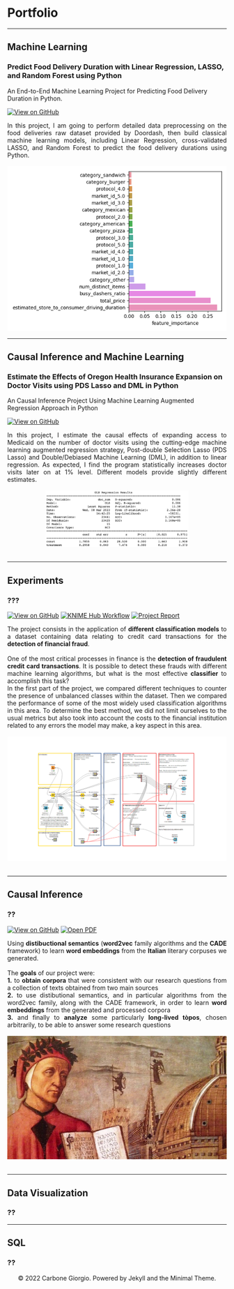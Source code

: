 # Portfolio
---

## Machine Learning

### Predict Food Delivery Duration with Linear Regression, LASSO, and Random Forest using Python
An End-to-End Machine Learning Project for Predicting Food Delivery Duration in Python.

[![View on GitHub](https://img.shields.io/badge/GitHub-View_on_GitHub-blue?logo=GitHub)](https://github.com/jitingjiang/predict-food-delivery-duration-with-lg-lasso-rf/blob/main/food-delivery-duration-prediction.ipynb)

<div style="text-align: justify">
In this project, I am going to perform detailed data preprocessing on the food deliveries raw dataset provided by Doordash, then build classical machine learning models, including Linear Regression, cross-validated LASSO, and Random Forest to predict the food delivery durations using Python. 
<br> <br>
</div>

<center><img src="images/feature-importance.png"/></center>

---
## Causal Inference and Machine Learning

### Estimate the Effects of Oregon Health Insurance Expansion on Doctor Visits using PDS Lasso and DML in Python
An Causal Inference Project Using Machine Learning Augmented Regression Approach in Python

[![View on GitHub](https://img.shields.io/badge/GitHub-View_on_GitHub-blue?logo=GitHub)](https://github.com/jitingjiang/estimate-effects-ohie-docvisits/blob/main/causal-effects-oregon-health-insurance-expansion.ipynb)

<div style="text-align: justify">
In this project, I estimate the causal effects of expanding access to Medicaid on the number of doctor visits using the cutting-edge machine learning augmented regression strategy, Post-double Selection Lasso (PDS Lasso) and Double/Debiased Machine Learning (DML), in addition to linear regression. As expected, I find the program statistically increases doctor visits later on at 1% level. Different models provide slightly different estimates.
<br> <br>
</div>

<center><img src="images/oregonhie.png"/></center>
<br>

---
## Experiments

### ???

[![View on GitHub](https://img.shields.io/badge/GitHub-View_on_GitHub-blue?logo=GitHub)](https://github.com/giocoal/Knime_Classification_Credit-Card-Fraud-Decection)
[![KNIME Hub Workflow](https://img.shields.io/badge/KNIME-View%20on%20KNIME%20HUB-yellow?logo=Knime)](https://kni.me/w/c2_iSRBcc1v7b6pUn)
[![Project Report](https://img.shields.io/badge/PDF-Project%20Report-red?logo=adobe-acrobat-reader&logoColor=white)](https://github.com/giocoal/Knime_Classification_Credit-Card-Fraud-Decection/blob/main/Project_Report.pdf)

<div style="text-align: justify">
The project consists in the application of <b>different classification models</b> to a dataset containing data relating to credit card transactions for the <b>detection of financial fraud</b>.
<br> <br>
One of the most critical processes in finance is the <b>detection of fraudulent credit card transactions</b>. It is possible to detect these frauds with different machine learning algorithms, but what is the most effective <b>classifier</b> to accomplish this task?
<br>
In the first part of the project, we compared different techniques to counter the presence of unbalanced classes within the dataset. Then we compared the performance of some of the most widely used classification algorithms in this area. To determine the best method, we did not limit ourselves to the usual metrics but also took into account the costs to the financial institution related to any errors the model may make, a key aspect in this area.
</div>
<br>
<center><img src="images/MLKnime.png"/></center>
<br>

---
## Causal Inference

### ??

[![View on GitHub](https://img.shields.io/badge/GitHub-View_on_GitHub-blue?logo=GitHub)](https://github.com/giocoal/word-embedding-italian-literature)
[![Open PDF](https://img.shields.io/badge/PDF-View%20Report%20Pdf-red?logo=adobe-acrobat-reader)](https://github.com/giocoal/word-embedding-italian-literature/blob/main/Project%20Report%20EN.pdf)

<div style="text-align: justify">
Using <b>distibuctional semantics</b> (<b>word2vec</b> family algorithms and the <b>CADE</b> framework) to learn <b>word embeddings</b> from the <b>Italian</b> literary corpuses we generated.
<br> <br>
The <b>goals</b> of our project were: 
<br>
<b>1.</b> to <b>obtain corpora</b> that were consistent with our research questions from a collection of texts obtained from two main sources 
<br>
<b>2.</b> to use distibutional semantics, and in particular algorithms from the word2vec family, along with the CADE framework, in order to learn <b>word embeddings</b> from the generated and processed corpora 
<br>
<b>3.</b> and finally to <b>analyze</b> some particularly <b>long-lived tòpos</b>, chosen arbitrarily, to be able to answer some research questions
</div>
<br>
<center><img src="images/DataSemanticsItalianLiterature.jpg"/></center>
<br>

---
## Data Visualization

### ??

---
## SQL

### ??

<center>© 2022 Carbone Giorgio. Powered by Jekyll and the Minimal Theme.</center>
